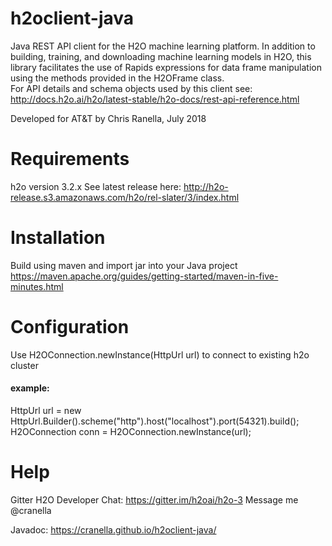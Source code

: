 # h2oclient-java
Java REST API client for the H2O machine learning platform.  In addition to building, training, and downloading machine learning models in H2O, this library facilitates the use of Rapids expressions for data frame manipulation using the methods provided in the H2OFrame class.  
For API details and schema objects used by this client see:
http://docs.h2o.ai/h2o/latest-stable/h2o-docs/rest-api-reference.html

Developed for AT&T by Chris Ranella, July 2018

# Requirements
h2o version 3.2.x
See latest release here:
http://h2o-release.s3.amazonaws.com/h2o/rel-slater/3/index.html

# Installation
Build using maven and import jar into your Java project
https://maven.apache.org/guides/getting-started/maven-in-five-minutes.html

# Configuration
Use H2OConnection.newInstance(HttpUrl url) to connect to existing h2o cluster

#### example:
HttpUrl url = new HttpUrl.Builder().scheme("http").host("localhost").port(54321).build();
H2OConnection conn = H2OConnection.newInstance(url);

# Help
Gitter H2O Developer Chat:
https://gitter.im/h2oai/h2o-3
Message me @cranella

Javadoc:
https://cranella.github.io/h2oclient-java/
